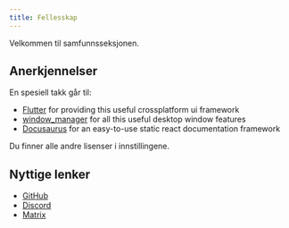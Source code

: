 ```yaml
---
title: Fellesskap
---
```


Velkommen til samfunnsseksjonen.

## Anerkjennelser

En spesiell takk går til:

- [Flutter](https://github.com/flutter/flutter) for providing this useful crossplatform ui framework
- [window_manager](https://github.com/leanflutter/window_manager) for all this useful desktop window features
- [Docusaurus](https://github.com/facebook/docusaurus) for an easy-to-use static react documentation framework

Du finner alle andre lisenser i innstillingene.

## Nyttige lenker

- [GitHub](https://github.com/LinwoodDev/Butterfly)
- [Discord](https://go.linwood.dev/discord)
- [Matrix](https://go.linwood.dev/matrix)
